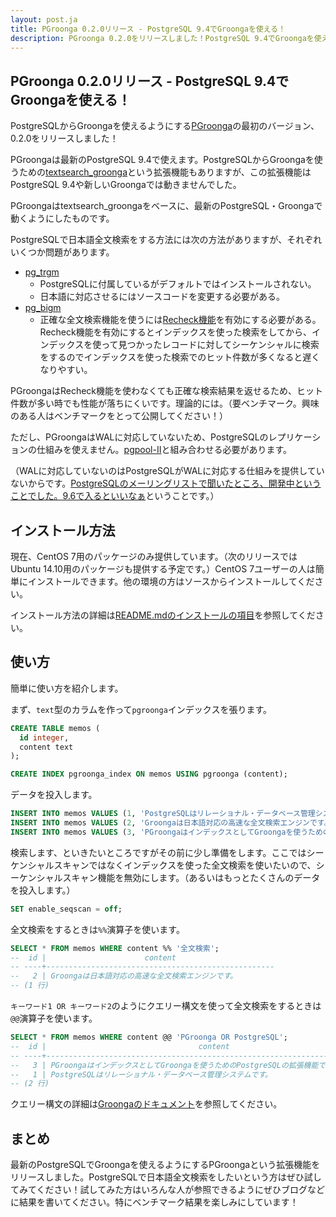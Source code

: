 ```yaml
---
layout: post.ja
title: PGroonga 0.2.0リリース - PostgreSQL 9.4でGroongaを使える！
description: PGroonga 0.2.0をリリースしました！PostgreSQL 9.4でGroongaを使えます！
---
```


## PGroonga 0.2.0リリース - PostgreSQL 9.4でGroongaを使える！

PostgreSQLからGroongaを使えるようにする[PGroonga](https://github.com/pgroonga/pgroonga)の最初のバージョン、0.2.0をリリースしました！

PGroongaは最新のPostgreSQL 9.4で使えます。PostgreSQLからGroongaを使うための[textsearch_groonga](http://textsearch-ja.projects.pgfoundry.org/textsearch_groonga.html)という拡張機能もありますが、この拡張機能はPostgreSQL 9.4や新しいGroongaでは動きませんでした。

PGroongaはtextsearch\_groongaをベースに、最新のPostgreSQL・Groongaで動くようにしたものです。

PostgreSQLで日本語全文検索をする方法には次の方法がありますが、それぞれいくつか問題があります。

  * [pg_trgm](https://www.postgresql.jp/document/9.3/html/pgtrgm.html)
    * PostgreSQLに付属しているがデフォルトではインストールされない。
    * 日本語に対応させるにはソースコードを変更する必要がある。
  * [pg_bigm](http://pgbigm.sourceforge.jp/)
    * 正確な全文検索機能を使うには[Recheck機能](http://pgbigm.sourceforge.jp/pg_bigm-1-1.html#enable_recheck)を有効にする必要がある。Recheck機能を有効にするとインデックスを使った検索をしてから、インデックスを使って見つかったレコードに対してシーケンシャルに検索をするのでインデックスを使った検索でのヒット件数が多くなると遅くなりやすい。

PGroongaはRecheck機能を使わなくても正確な検索結果を返せるため、ヒット件数が多い時でも性能が落ちにくいです。理論的には。（要ベンチマーク。興味のある人はベンチマークをとって公開してください！）

ただし、PGroongaはWALに対応していないため、PostgreSQLのレプリケーションの仕組みを使えません。[pgpool-II](http://www.pgpool.net/jp/)と組み合わせる必要があります。

（WALに対応していないのはPostgreSQLがWALに対応する仕組みを提供していないからです。[PostgreSQLのメーリングリストで聞いたところ、開発中ということでした。9.6で入るといいなぁ](http://comments.gmane.org/gmane.comp.db.postgresql.general/185793)ということです。）

## インストール方法

現在、CentOS 7用のパッケージのみ提供しています。（次のリリースではUbuntu 14.10用のパッケージも提供する予定です。）CentOS 7ユーザーの人は簡単にインストールできます。他の環境の方はソースからインストールしてください。

インストール方法の詳細は[README.mdのインストールの項目](https://github.com/pgroonga/pgroonga#user-content-%E3%82%A4%E3%83%B3%E3%82%B9%E3%83%88%E3%83%BC%E3%83%AB)を参照してください。

## 使い方

簡単に使い方を紹介します。

まず、`text`型のカラムを作って`pgroonga`インデックスを張ります。

```sql
CREATE TABLE memos (
  id integer,
  content text
);

CREATE INDEX pgroonga_index ON memos USING pgroonga (content);
```

データを投入します。

```sql
INSERT INTO memos VALUES (1, 'PostgreSQLはリレーショナル・データベース管理システムです。');
INSERT INTO memos VALUES (2, 'Groongaは日本語対応の高速な全文検索エンジンです。');
INSERT INTO memos VALUES (3, 'PGroongaはインデックスとしてGroongaを使うためのPostgreSQLの拡張機能です。');
```

検索します、といきたいところですがその前に少し準備をします。ここではシーケンシャルスキャンではなくインデックスを使った全文検索を使いたいので、シーケンシャルスキャン機能を無効にします。（あるいはもっとたくさんのデータを投入します。）

```sql
SET enable_seqscan = off;
```

全文検索をするときは`%%`演算子を使います。

```sql
SELECT * FROM memos WHERE content %% '全文検索';
--  id |                      content
-- ----+---------------------------------------------------
--   2 | Groongaは日本語対応の高速な全文検索エンジンです。
-- (1 行)
```

`キーワード1 OR キーワード2`のようにクエリー構文を使って全文検索をするときは`@@`演算子を使います。

```sql
SELECT * FROM memos WHERE content @@ 'PGroonga OR PostgreSQL';
--  id |                                  content
-- ----+---------------------------------------------------------------------------
--   3 | PGroongaはインデックスとしてGroongaを使うためのPostgreSQLの拡張機能です。
--   1 | PostgreSQLはリレーショナル・データベース管理システムです。
-- (2 行)
```

クエリー構文の詳細は[Groongaのドキュメント](http://groonga.org/ja/docs/reference/grn_expr/query_syntax.html)を参照してください。

## まとめ

最新のPostgreSQLでGroongaを使えるようにするPGroongaという拡張機能をリリースしました。PostgreSQLで日本語全文検索をしたいという方はぜひ試してみてください！試してみた方はいろんな人が参照できるようにぜひブログなどに結果を書いてください。特にベンチマーク結果を楽しみにしています！
